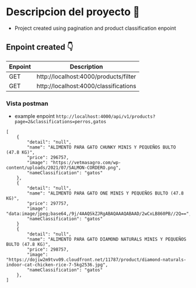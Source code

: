 # Descripcion del proyecto :sparkling_heart:	

- Project created using pagination and product classification enpoint

## Enpoint created :point_down:	
| Enpoint | Description |
| --- | --- |
| GET  | http://localhost:4000/products/filter |
| GET  | http://localhost:4000/classifications |

### Vista postman
- example enpoint `http://localhost:4000/api/v1/products?page=2&classifications=perros,gatos`
  
```
[
    {
        "detail": "null",
        "name": "ALIMENTO PARA GATO CHUNKY MINIS Y PEQUEÑOS BULTO (47.8 KG)",
        "price": 296757,
        "image": "https://vetmasagro.com/wp-content/uploads/2021/07/SALMON-CORDERO.png",
        "nameClassification": "gatos"
    },
    {
        "detail": "null",
        "name": "ALIMENTO PARA GATO ONE MINIS Y PEQUEÑOS BULTO (47.8 KG)",
        "price": 297757,
        "image": "data:image/jpeg;base64,/9j/4AAQSkZJRgABAQAAAQABAAD/2wCxLB860PB//2Q==",
        "nameClassification": "gatos"
    }
    {
        "detail": "null",
        "name": "ALIMENTO PARA GATO DIAMOND NATURALS MINIS Y PEQUEÑOS BULTO (47.8 KG)",
        "price": 298757,
        "image": "https://dojiw2m9tvv09.cloudfront.net/11787/product/diamond-naturals-indoor-cat-chicken-rice-7-5kg2536.jpg",
        "nameClassification": "gatos"
    },
]
```
